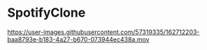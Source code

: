 # SpotifyClone


https://user-images.githubusercontent.com/57319335/162712203-baa8793e-b183-4a27-b670-073944ec438a.mov

